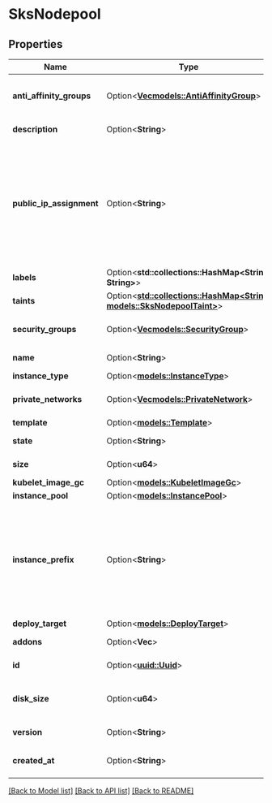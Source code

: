 # SksNodepool

## Properties

Name | Type | Description | Notes
------------ | ------------- | ------------- | -------------
**anti_affinity_groups** | Option<[**Vec<models::AntiAffinityGroup>**](anti-affinity-group.md)> | Nodepool Anti-affinity Groups | [optional]
**description** | Option<**String**> | Nodepool description | [optional]
**public_ip_assignment** | Option<**String**> | Nodepool public IP assignment of the Instances:  * IPv4 (`inet4`) addressing only; * IPv4 and IPv6 (`dual`) addressing. | [optional]
**labels** | Option<**std::collections::HashMap<String, String>**> |  | [optional]
**taints** | Option<[**std::collections::HashMap<String, models::SksNodepoolTaint>**](sks-nodepool-taint.md)> |  | [optional]
**security_groups** | Option<[**Vec<models::SecurityGroup>**](security-group.md)> | Nodepool Security Groups | [optional]
**name** | Option<**String**> | Nodepool name | [optional]
**instance_type** | Option<[**models::InstanceType**](instance-type.md)> |  | [optional]
**private_networks** | Option<[**Vec<models::PrivateNetwork>**](private-network.md)> | Nodepool Private Networks | [optional]
**template** | Option<[**models::Template**](template.md)> |  | [optional]
**state** | Option<**String**> | Nodepool state | [optional][readonly]
**size** | Option<**u64**> | Number of instances | [optional]
**kubelet_image_gc** | Option<[**models::KubeletImageGc**](kubelet-image-gc.md)> |  | [optional]
**instance_pool** | Option<[**models::InstancePool**](instance-pool.md)> |  | [optional]
**instance_prefix** | Option<**String**> | The instances created by the Nodepool will be prefixed with this value (default: pool) | [optional]
**deploy_target** | Option<[**models::DeployTarget**](deploy-target.md)> |  | [optional]
**addons** | Option<**Vec<String>**> | Nodepool addons | [optional]
**id** | Option<[**uuid::Uuid**](uuid::Uuid.md)> | Nodepool ID | [optional][readonly]
**disk_size** | Option<**u64**> | Nodepool instances disk size in GiB | [optional]
**version** | Option<**String**> | Nodepool version | [optional][readonly]
**created_at** | Option<**String**> | Nodepool creation date | [optional][readonly]

[[Back to Model list]](../README.md#documentation-for-models) [[Back to API list]](../README.md#documentation-for-api-endpoints) [[Back to README]](../README.md)


